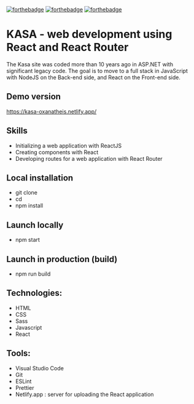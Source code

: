 
[![forthebadge](https://forthebadge.com/images/badges/validated-html5.svg)](https://forthebadge.com) [![forthebadge](https://forthebadge.com/images/badges/made-with-javascript.svg)](https://forthebadge.com) [![forthebadge](https://forthebadge.com/images/badges/uses-css.svg)](https://forthebadge.com)

# KASA - web development using React and React Router

The Kasa site was coded more than 10 years ago in ASP.NET with significant legacy code. The goal is to move to a full stack in JavaScript with NodeJS on the Back-end side, and React on the Front-end side.



## Demo version

https://kasa-oxanatheis.netlify.app/


## Skills

- Initializing a web application with ReactJS
- Creating components with React
- Developing routes for a web application with React Router


## Local installation

- git clone 
- cd 
- npm install

## Launch locally

- npm start

## Launch in production (build)

- npm run build

## Technologies:

- HTML
- CSS
- Sass
- Javascript
- React

## Tools:

- Visual Studio Code
- Git 
- ESLint
- Prettier
- Netlify.app : server for uploading the React application
